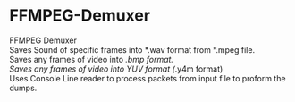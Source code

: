 # FFMPEG-Demuxer
FFMPEG Demuxer
<br>
Saves Sound of specific frames into *.wav format from *.mpeg file.
<br>
Saves any frames of video into *.bmp format.
<br>
Saves any frames of video into YUV format (*.y4m format)
<br>
Uses Console Line reader to process packets from input file to proform the dumps.
